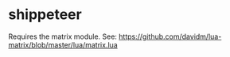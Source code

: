 # shippeteer

Requires the matrix module. See: https://github.com/davidm/lua-matrix/blob/master/lua/matrix.lua

